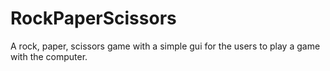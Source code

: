 # RockPaperScissors

A rock, paper, scissors game with a simple gui for the users to play a game with the computer.
